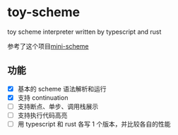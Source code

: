 # toy-scheme

toy scheme interpreter written by typescript and rust

参考了这个项目[mini-scheme](https://github.com/encse/mini-scheme)

## 功能

- [x] 基本的 scheme 语法解析和运行
- [x] 支持 continuation
- [ ] 支持断点、单步、调用栈展示
- [ ] 支持执行代码高亮
- [ ] 用 typescript 和 rust 各写 1 个版本，并比较各自的性能
